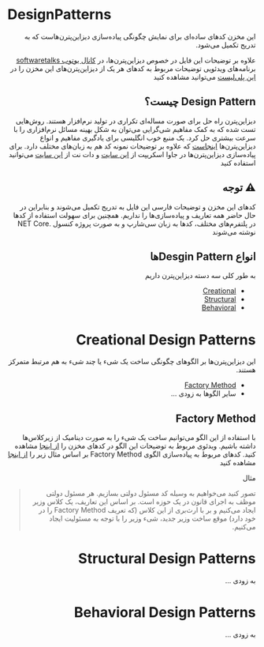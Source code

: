 # DesignPatterns
<div dir="rtl">
این مخزن کدهای ساده‌ای برای نمایش چگونگی پیاده‌سازی دیزاین‌پترن‌هاست که به تدریج تکمیل می‌شود.
 
 علاوه بر توضیحات این فایل در خصوص دیزاین‌پترن‌ها، در
<a href="https://youtube.com/softwaretalks">کانال یوتوب softwaretalks</a>
برنامه‌های ویدئویی توضیحات مربوط به کدهای هر یک از دیزاین‌پترن‌های این مخزن را در 
<a href="https://www.youtube.com/playlist?list=PLUmxecVzugY0t8yQzJWUOkwpuVAYW1OrP">این پلی‌لیست</a> می‌توانید مشاهده کنید

## Design Pattern چیست؟
دیزاین‌پترن راه حل برای صورت مساله‌ای تکراری در تولید نرم‌افزار هستند. روش‌هایی تست شده که به کمک مفاهیم شی‌گرایی می‌توان به شکل بهینه مسائل نرم‌افزاری را با سرعت بیشتری حل کرد.
یک منبع خوب انگلیسی برای یادگیری مفاهیم و انواع دیزاین‌پترن‌ها <a href="https://sourcemaking.com/design_patterns">اینجاست</a> که علاوه بر توضیحات نمونه کد هم به زبان‌های مختلف دارد.
برای پیاده‌سازی دیزاین‌پترن‌ها در جاوا اسکریپت از <a href="http://www.dofactory.com/javascript/design-patterns">این سایت</a> و دات نت از <a href="http://www.dofactory.com/net/design-patterns">این سایت</a> می‌توانید استفاده کنید

⚠️ توجه
-----------------
کدهای این مخزن و توضیحات فارسی این فایل به تدریج تکمیل می‌شوند و بنابراین در حال حاضر همه تعاریف و پیاده‌سازی‌ها را نداریم. همچنین برای سهولت استفاده از کدها در پلتفرم‌های مختلف، کدها به زبان  سی‌شارپ و به صورت پروژه کنسول .NET Core نوشته می‌شوند


انواع
Desgin Patternها
-----------------
به طور کلی سه دسته دیزاین‌پترن داریم
* [Creational](#creational-design-patterns)
* [Structural](#structural-design-patterns)
* [Behavioral](#behavioral-design-patterns)

Creational Design Patterns
==========================
این دیزاین‌پترن‌ها بر الگوهای چگونگی ساخت یک شیء یا چند شیء به هم مرتبط متمرکز هستند.

 * [Factory Method](#factory-method)
 * سایر الگوها به زودی ...
 
Factory Method
--------------
با استفاده از این الگو می‌توانیم ساخت یک شیء را به صورت دینامیک از زیرکلاس‌ها داشته باشیم. ویدئوی مربوط به توضیحات این الگو در کدهای مخزن را
<a href="https://www.youtube.com/watch?v=WjL2hW1fW8k">از اینجا</a> 
مشاهده کنید. کدهای مربوط به پیاده‌سازی الگوی Factory Method بر اساس مثال زیر را <a href="https://github.com/Hameds/DesignPatterns/tree/master/DesignPatterns/FactoryMethod">از اینجا</a> مشاهده کنید

مثال
> تصور کنید می‌خواهیم به وسیله کد مسئول دولتی بسازیم. هر مسئول دولتی موظف به اجرای قانون در یک حوزه است. بر اساس این تعاریف، یک 
کلاس وزیر ایجاد می‌کنیم و بر با ارث‌بری از این کلاس (که تعریف Factory Method را در خود دارد) موقع ساخت وزیر جدید، شیء وزیر را با توجه به مسئولیت ایجاد می‌کنیم.



Structural Design Patterns
==========================
به زودی ...

Behavioral Design Patterns
==========================
به زودی ...
</div>

